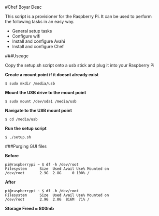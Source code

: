 #Chef Boyar Deac

This script is a provisioner for the Raspberry Pi. It can be used to perform the following tasks in an easy way.

* General setup tasks
* Configure wifi
* Install and configure Avahi
* Install and configure Chef

###Useage

Copy the setup.sh script onto a usb stick and plug it into your Raspberry Pi

**Create a mount point if it doesnt already exist**
```
$ sudo mkdir /media/usb
```

**Mount the USB drive to the mount point**
```
$ sudo mount /dev/sda1 /media/usb
```

**Navigate to the USB mount point**
```
$ cd /media/usb
```

**Run the setup script**
```
$ ./setup.sh
```

###Purging GUI files

**Before**
```
pi@raspberrypi ~ $ df -h /dev/root
Filesystem      Size  Used Avail Use% Mounted on
/dev/root       2.9G  2.8G     0 100% /
```
**After**
```
pi@raspberrypi ~ $ df -h /dev/root
Filesystem      Size  Used Avail Use% Mounted on
/dev/root       2.9G  2.0G  816M  71% /
```

**Storage Freed ≈ 800mb**